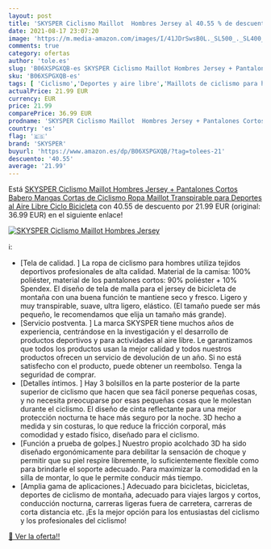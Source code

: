 ```yaml
---
layout: post
title: 'SKYSPER Ciclismo Maillot  Hombres Jersey al 40.55 % de descuento'
date: 2021-08-17 23:07:20
image: 'https://m.media-amazon.com/images/I/41JDrSwsB0L._SL500_._SL400_.jpg'
comments: true
category: ofertas
author: 'tole.es'
slug: 'B06XSPGXQB-es SKYSPER Ciclismo Maillot Hombres Jersey + Pantalones...'
sku: 'B06XSPGXQB-es'
tags: [ 'Ciclismo','Deportes y aire libre','Maillots de ciclismo para hombre','Ropa de ciclismo','Ropa de ciclismo para hombre','Ropa y equipo para deportes','babero','skysper', ]
actualPrice: 21.99 EUR
currency: EUR
price: 21.99
comparePrice: 36.99 EUR
prodname: 'SKYSPER Ciclismo Maillot  Hombres Jersey + Pantalones Cortos Babero Mangas Cortas de Ciclismo Ropa Maillot Transpirable para Deportes al Aire Libre Ciclo Bicicleta'
country: 'es'
flag: '🇪🇸'
brand: 'SKYSPER'
buyurl: 'https://www.amazon.es/dp/B06XSPGXQB/?tag=tolees-21'
descuento: '40.55'
average: '21.99'
---
```


Está [SKYSPER Ciclismo Maillot  Hombres Jersey + Pantalones Cortos Babero Mangas Cortas de Ciclismo Ropa Maillot Transpirable para Deportes al Aire Libre Ciclo Bicicleta](https://www.amazon.es/dp/B06XSPGXQB/?tag=tolees-21) con 40.55 de descuento por 21.99 EUR (original: 36.99 EUR) en el siguiente enlace!

[![SKYSPER Ciclismo Maillot  Hombres Jersey](https://m.media-amazon.com/images/I/41JDrSwsB0L._SL500_._SL400_.jpg)](https://www.amazon.es/dp/B06XSPGXQB/?tag=tolees-21)

ℹ️:

- [Tela de calidad. ] La ropa de ciclismo para hombres utiliza tejidos deportivos profesionales de alta calidad. Material de la camisa: 100% poliéster, material de los pantalones cortos: 90% poliéster + 10% Spendex. El diseño de tela de malla para el jersey de bicicleta de montaña con una buena función te mantiene seco y fresco. Ligero y muy transpirable, suave, ultra ligero, elástico. (El tamaño puede ser más pequeño, le recomendamos que elija un tamaño más grande).
- [Servicio postventa. ] La marca SKYSPER tiene muchos años de experiencia, centrándose en la investigación y el desarrollo de productos deportivos y para actividades al aire libre. Le garantizamos que todos los productos usan la mejor calidad y todos nuestros productos ofrecen un servicio de devolución de un año. Si no está satisfecho con el producto, puede obtener un reembolso. Tenga la seguridad de comprar.
- [Detalles íntimos. ] Hay 3 bolsillos en la parte posterior de la parte superior de ciclismo que hacen que sea fácil ponerse pequeñas cosas, y no necesita preocuparse por esas pequeñas cosas que le molestan durante el ciclismo. El diseño de cinta reflectante para una mejor protección nocturna te hace más seguro por la noche. 3D hecho a medida y sin costuras, lo que reduce la fricción corporal, más comodidad y estado físico, diseñado para el ciclismo.
- [Función a prueba de golpes.] Nuestro propio acolchado 3D ha sido diseñado ergonómicamente para debilitar la sensación de choque y permitir que su piel respire libremente, lo suficientemente flexible como para brindarle el soporte adecuado. Para maximizar la comodidad en la silla de montar, lo que le permite conducir más tiempo.
- [Amplia gama de aplicaciones.] Adecuado para bicicletas, bicicletas, deportes de ciclismo de montaña, adecuado para viajes largos y cortos, conducción nocturna, carreras ligeras fuera de carretera, carreras de corta distancia etc. ¡Es la mejor opción para los entusiastas del ciclismo y los profesionales del ciclismo!

[🛒 Ver la oferta!!](https://www.amazon.es/dp/B06XSPGXQB/?tag=tolees-21)
